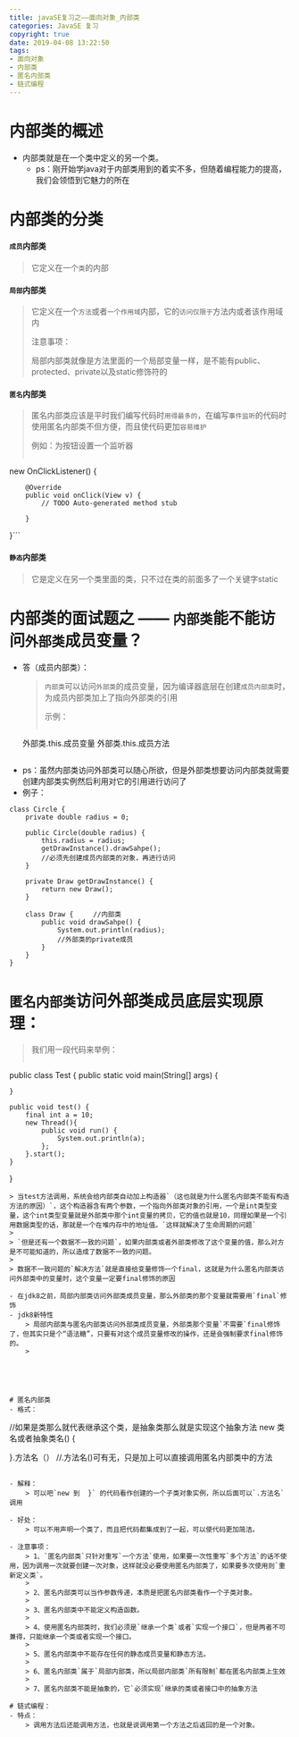 ```yaml
---
title: javaSE复习之——面向对象_内部类
categories: JavaSE 复习
copyright: true
date: 2019-04-08 13:22:50
tags:
- 面向对象
- 内部类
- 匿名内部类
- 链式编程
---
```

# 内部类的概述
- 内部类就是在一个类中定义的另一个类。
	- ps：刚开始学java对于内部类用到的着实不多，但随着编程能力的提高，我们会领悟到它魅力的所在

# 内部类的分类
#### `成员`内部类
> 它定义在一个`类`的内部
#### `局部`内部类
> 它定义在一个`方法`或者`一个作用域`内部，它的`访问仅限于`方法内或者该作用域内
> 
> 注意事项：
> 
> 局部内部类就像是方法里面的一个局部变量一样，是不能有public、protected、private以及static修饰符的


#### `匿名`内部类
> 匿名内部类应该是平时我们编写代码时`用得最多的`，在编写`事件监听`的代码时使用匿名内部类不但方便，而且使代码更加`容易维护`
> 
> 例如：为按钮设置一个监听器
> ```
new OnClickListener() {
         
        @Override
        public void onClick(View v) {
            // TODO Auto-generated method stub
             
        }
}```

#### `静态`内部类
> 它是定义在另一个类里面的类，只不过在类的前面多了一个关键字static


# 内部类的面试题之 —— `内部类`能不能访问`外部类`成员变量？
- 答（成员内部类）：
	> `内部类`可以访问`外部类`的成员变量，因为编译器底层在创建`成员内部类`时，为成员内部类加上了指向外部类的引用
	> 
	> 示例：
	> ```
	外部类.this.成员变量
	外部类.this.成员方法
	```
- ps：虽然内部类访问外部类可以随心所欲，但是外部类想要访问内部类就需要创建内部类实例然后利用对它的引用进行访问了
- 例子：

```
class Circle {
    private double radius = 0;
 
    public Circle(double radius) {
        this.radius = radius;
        getDrawInstance().drawSahpe();
		//必须先创建成员内部类的对象，再进行访问
    }
     
    private Draw getDrawInstance() {
        return new Draw();
    }
     
    class Draw {     //内部类
        public void drawSahpe() {
            System.out.println(radius);
			//外部类的private成员
        }
    }
}
```

# `匿名内部类`访问外部类成员底层实现原理：
> 我们用一段代码来举例：
> ```
public class Test {
    public static void main(String[] args)  {
         
    }
     
    public void test() {
        final int a = 10;
        new Thread(){
            public void run() {
                System.out.println(a);
            };
        }.start();
    }
}
```
> 当test方法调用，系统会给内部类自动加上构造器`（这也就是为什么匿名内部类不能有构造方法的原因）`，这个构造器含有两个参数，一个指向外部类对象的引用，一个是int类型变量，这个int类型变量就是外部类中那个int变量的拷贝，它的值也就是10，同理如果是一个引用数据类型的话，那就是一个在堆内存中的地址值。`这样就解决了生命周期的问题`
> 
> `但是还有一个数据不一致的问题`，如果内部类或者外部类修改了这个变量的值，那么对方是不可能知道的，所以造成了数据不一致的问题。
> 
> 数据不一致问题的`解决方法`就是直接给变量修饰一个final，这就是为什么匿名内部类访问外部类中的变量时，这个变量一定要final修饰的原因

- 在jdk8之前，局部内部类访问外部类成员变量，那么外部类的那个变量就需要用`final`修饰
- jdk8新特性
	> 局部内部类与匿名内部类访问外部类成员变量，外部类那个变量`不需要`final修饰了，但其实只是个“语法糖”，只要有对这个成员变量修改的操作，还是会强制要求final修饰的。
	> 





# 匿名内部类
- 格式：

```
//如果是类那么就代表继承这个类，是抽象类那么就是实现这个抽象方法
new 类名或者抽象类名() {		

}.方法名（）
//.方法名()可有无，只是加上可以直接调用匿名内部类中的方法
```

- 解释：
	> 可以吧`new 到  }` 的代码看作创建的一个子类对象实例，所以后面可以`.方法名`调用

- 好处：
	> 可以不用声明一个类了，而且把代码都集成到了一起，可以使代码更加简洁。

- 注意事项：
	> 1、`匿名内部类`只针对重写`一个方法`使用，如果要一次性重写`多个方法`的话不使用，因为调用一次就要创建一次对象，这样就没必要使用匿名内部类了，如果要多次使用则`重新定义类`。
	> 
	> 2、匿名内部类可以当作参数传递，本质是把匿名内部类看作一个子类对象。
	> 
	> 3、匿名内部类中不能定义构造函数。
	> 
	> 4、使用匿名内部类时，我们必须是`继承一个类`或者`实现一个接口`，但是两者不可兼得，只能继承一个类或者实现一个接口。
	> 
	> 5、匿名内部类中不能存在任何的静态成员变量和静态方法。
	> 
	> 6、匿名内部类`属于`局部内部类，所以局部内部类`所有限制`都在匿名内部类上生效
	> 
	> 7、匿名内部类不能是抽象的，它`必须实现`继承的类或者接口中的抽象方法

# 链式编程：
- 特点：
	> 调用方法后还能调用方法，也就是说调用第一个方法之后返回的是一个对象。